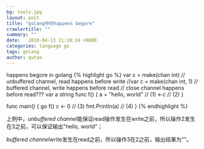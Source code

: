 ```yaml
---
bg: tools.jpg
layout: post
title: "golang中的happens begore"
crawlertitle: ""
summary: ""
date:   2018-04-13 21:18:24 +0800
categories: language go
tags: golang
author: qutao
---
```


happens begore in golang
{% highlight go %}
var c = make(chan int) // unbuffered channel, read happens before write
//var c = make(chan int, 1) // buffered channel, write happens before read
// close channel happens before read???
var a string
func f() {
  a = "hello, world" // (1)
  <-c // (2)
}

func main() {
  go f()
  c <- 0 // (3)
  fmt.Println(a) // (4)
}
{% endhighlight %}

上例中，*unbuffered channel*能保证read操作发生在write之前，所以操作2发生在3之前，可以保证输出"hello, world"；

*buffered channel*write发生在read之前，所以操作3在2之前，输出结果为""。

